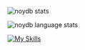 ![noydb stats](https://github-readme-stats.vercel.app/api?username=noydb&count_private=true&show_icons=true&theme=tokyonight&hide_border=true&include_all_commits=true)

![noydb language stats](https://github-readme-stats.vercel.app/api/top-langs/?username=noydb&theme=tokyonight&hide_border=true)

[![My Skills](https://skillicons.dev/icons?i=angular,arduino,aws,css,docker,firebase,gcp,git,github,githubactions,gitlab,gradle,heroku,html,idea,java,js,jenkins,jest,kafka,maven,mongodb,mysql,nodejs,openshift,postgres,postman,react,reactivex,redux,rollupjs,sass,spring,stackoverflow,selenium,ts,vim&theme=dark&perline=5)](https://skillicons.dev)
